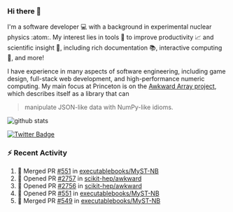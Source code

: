 ### Hi there 👋 

I'm a software developer 💻 with a background in experimental nuclear physics :atom:. My interest lies in tools :wrench: to improve productivity :chart_with_upwards_trend: and scientific insight :telescope:, including rich documentation 📚, interactive computing 🧮, and more! 

I have experience in many aspects of software engineering, including game design, full-stack web development, and high-performance numeric computing. My main focus at Princeton is on the [Awkward Array project](awkward-array.org/), which describes itself as a library that can 
> manipulate JSON-like data with NumPy-like idioms.

![github stats](https://github-readme-stats.vercel.app/api?username=agoose77&show_icons=true&hide_rank=true&hide_title=true&bg_color=30,e76445,904e95&text_color=efe3ec&icon_color=efe3ec)
<!--
**agoose77/agoose77** is a ✨ _special_ ✨ repository because its `README.md` (this file) appears on your GitHub profile.

Here are some ideas to get you started:

- 🔭 I’m currently working on ...
- 🌱 I’m currently learning ...
- 👯 I’m looking to collaborate on ...
- 🤔 I’m looking for help with ...
- 💬 Ask me about ...
- 📫 How to reach me: ...
- 😄 Pronouns: ...
- ⚡ Fun fact: ...
-->

[![Twitter Badge](https://img.shields.io/twitter/follow/agoose77?style=flat-square&logo=Twitter&logoColor=white&color=cornflowerblue)](https://twitter.com/agoose77)

### :zap: Recent Activity

<!--START_SECTION:activity-->
1. 🎉 Merged PR [#551](https://github.com/executablebooks/MyST-NB/pull/551) in [executablebooks/MyST-NB](https://github.com/executablebooks/MyST-NB)
2. 💪 Opened PR [#2757](https://github.com/scikit-hep/awkward/pull/2757) in [scikit-hep/awkward](https://github.com/scikit-hep/awkward)
3. 💪 Opened PR [#2756](https://github.com/scikit-hep/awkward/pull/2756) in [scikit-hep/awkward](https://github.com/scikit-hep/awkward)
4. 💪 Opened PR [#551](https://github.com/executablebooks/MyST-NB/pull/551) in [executablebooks/MyST-NB](https://github.com/executablebooks/MyST-NB)
5. 🎉 Merged PR [#549](https://github.com/executablebooks/MyST-NB/pull/549) in [executablebooks/MyST-NB](https://github.com/executablebooks/MyST-NB)
<!--END_SECTION:activity-->
